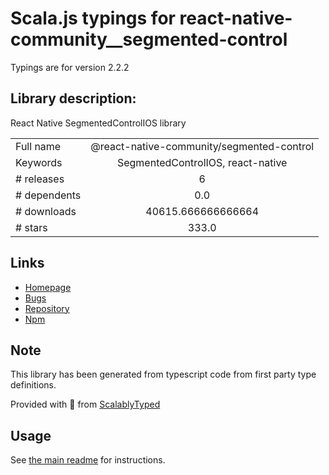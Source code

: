 
# Scala.js typings for react-native-community__segmented-control

Typings are for version 2.2.2

## Library description:
React Native SegmentedControlIOS library

|                    |                 |
| ------------------ | :-------------: |
| Full name          | @react-native-community/segmented-control |
| Keywords           | SegmentedControlIOS, react-native |
| # releases         | 6 |
| # dependents       | 0.0 |
| # downloads        | 40615.666666666664 |
| # stars            | 333.0 |

## Links
- [Homepage](https://github.com/react-native-community/segmented-control#readme)
- [Bugs](https://github.com/react-native-community/segmented-control/issues)
- [Repository](https://github.com/react-native-community/segmented-control)
- [Npm](https://www.npmjs.com/package/%40react-native-community%2Fsegmented-control)
    


## Note
This library has been generated from typescript code from first party type definitions.

Provided with :purple_heart: from [ScalablyTyped](https://github.com/oyvindberg/ScalablyTyped)

## Usage
See [the main readme](../../readme.md) for instructions.


